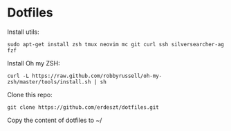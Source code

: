 Dotfiles
========

Install utils:

```
sudo apt-get install zsh tmux neovim mc git curl ssh silversearcher-ag fzf
```

Install Oh my ZSH:

```
curl -L https://raw.github.com/robbyrussell/oh-my-zsh/master/tools/install.sh | sh
```

Clone this repo: 

```
git clone https://github.com/erdeszt/dotfiles.git
```

Copy the content of dotfiles to ~/
